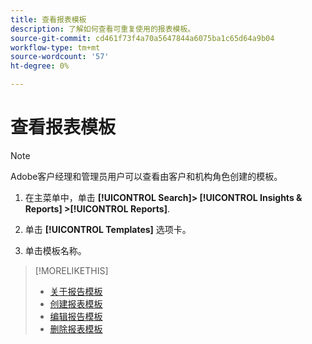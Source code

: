 ```yaml
---
title: 查看报表模板
description: 了解如何查看可重复使用的报表模板。
source-git-commit: cd461f73f4a70a5647844a6075ba1c65d64a9b04
workflow-type: tm+mt
source-wordcount: '57'
ht-degree: 0%

---
```


# 查看报表模板

>[!NOTE]
>
>Adobe客户经理和管理员用户可以查看由客户和机构角色创建的模板。

1. 在主菜单中，单击 **[!UICONTROL Search]> [!UICONTROL Insights & Reports] >[!UICONTROL Reports]**.

1. 单击 **[!UICONTROL Templates]** 选项卡。

1. 单击模板名称。

>[!MORELIKETHIS]
>
>* [关于报告模板](template-about.md)
>* [创建报表模板](template-create.md)
>* [编辑报告模板](template-edit.md)
>* [删除报表模板](template-delete.md)

